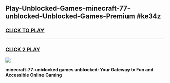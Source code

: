 
## Play-Unblocked-Games-minecraft-77-unblocked-Unblocked-Games-Premium #ke34z
<h3>
<a href="https://premium.freeplayer.one?title=minecraft-77-unblocked&ref=12M">CLICK TO PLAY</a></h3>
<hr>

<h3>
<a href="https://premium.freeplayer.one?title=minecraft-77-unblocked&ref=12M">CLICK 2 PLAY</a>
  
</h3>

<a href="https://premium.freeplayer.one?title=minecraft-77-unblocked&ref=12M"><img src="https://clearcache.store/games.png"></a>


**minecraft-77-unblocked games unblocked: Your Gateway to Fun and Accessible Online Gaming**
